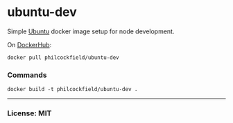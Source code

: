 # ubuntu-dev
Simple [Ubuntu](https://hub.docker.com/_/ubuntu/) docker image setup for node development.

On [DockerHub](https://hub.docker.com/r/philcockfield/ubuntu-dev/):

    docker pull philcockfield/ubuntu-dev


### Commands

    docker build -t philcockfield/ubuntu-dev .


---
### License: MIT

